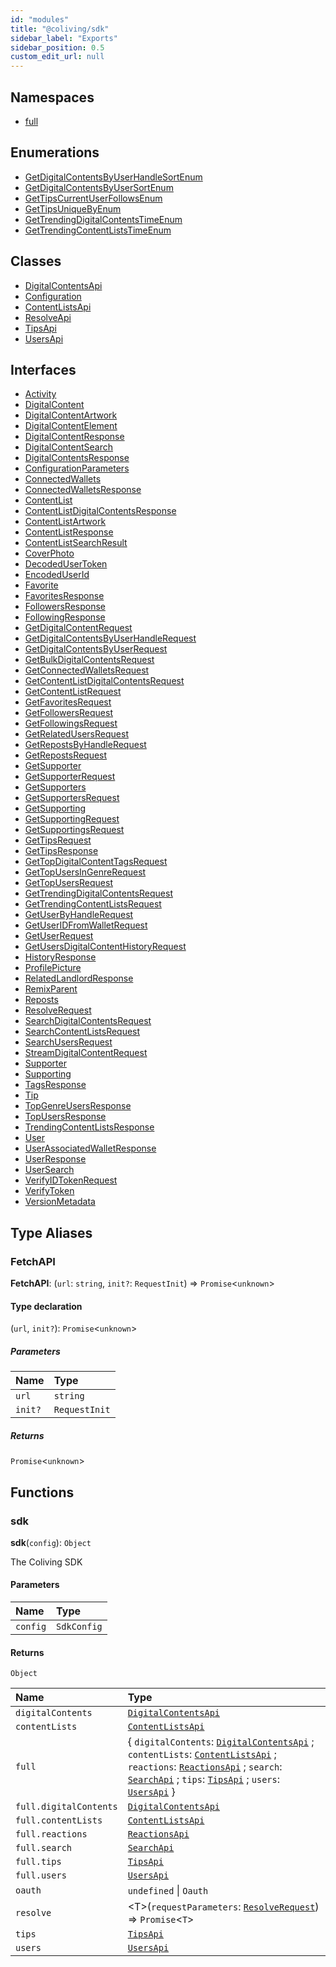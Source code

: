 ```yaml
---
id: "modules"
title: "@coliving/sdk"
sidebar_label: "Exports"
sidebar_position: 0.5
custom_edit_url: null
---
```


## Namespaces

- [full](namespaces/full.md)

## Enumerations

- [GetDigitalContentsByUserHandleSortEnum](enums/GetDigitalContentsByUserHandleSortEnum.md)
- [GetDigitalContentsByUserSortEnum](enums/GetDigitalContentsByUserSortEnum.md)
- [GetTipsCurrentUserFollowsEnum](enums/GetTipsCurrentUserFollowsEnum.md)
- [GetTipsUniqueByEnum](enums/GetTipsUniqueByEnum.md)
- [GetTrendingDigitalContentsTimeEnum](enums/GetTrendingDigitalContentsTimeEnum.md)
- [GetTrendingContentListsTimeEnum](enums/GetTrendingContentListsTimeEnum.md)

## Classes

- [DigitalContentsApi](classes/DigitalContentsApi.md)
- [Configuration](classes/Configuration.md)
- [ContentListsApi](classes/ContentListsApi.md)
- [ResolveApi](classes/ResolveApi.md)
- [TipsApi](classes/TipsApi.md)
- [UsersApi](classes/UsersApi.md)

## Interfaces

- [Activity](interfaces/Activity.md)
- [DigitalContent](interfaces/DigitalContent.md)
- [DigitalContentArtwork](interfaces/DigitalContentArtwork.md)
- [DigitalContentElement](interfaces/DigitalContentElement.md)
- [DigitalContentResponse](interfaces/DigitalContentResponse.md)
- [DigitalContentSearch](interfaces/DigitalContentSearch.md)
- [DigitalContentsResponse](interfaces/DigitalContentsResponse.md)
- [ConfigurationParameters](interfaces/ConfigurationParameters.md)
- [ConnectedWallets](interfaces/ConnectedWallets.md)
- [ConnectedWalletsResponse](interfaces/ConnectedWalletsResponse.md)
- [ContentList](interfaces/ContentList.md)
- [ContentListDigitalContentsResponse](interfaces/ContentListDigitalContentsResponse.md)
- [ContentListArtwork](interfaces/ContentListArtwork.md)
- [ContentListResponse](interfaces/ContentListResponse.md)
- [ContentListSearchResult](interfaces/ContentListSearchResult.md)
- [CoverPhoto](interfaces/CoverPhoto.md)
- [DecodedUserToken](interfaces/DecodedUserToken.md)
- [EncodedUserId](interfaces/EncodedUserId.md)
- [Favorite](interfaces/Favorite.md)
- [FavoritesResponse](interfaces/FavoritesResponse.md)
- [FollowersResponse](interfaces/FollowersResponse.md)
- [FollowingResponse](interfaces/FollowingResponse.md)
- [GetDigitalContentRequest](interfaces/GetDigitalContentRequest.md)
- [GetDigitalContentsByUserHandleRequest](interfaces/GetDigitalContentsByUserHandleRequest.md)
- [GetDigitalContentsByUserRequest](interfaces/GetDigitalContentsByUserRequest.md)
- [GetBulkDigitalContentsRequest](interfaces/GetBulkDigitalContentsRequest.md)
- [GetConnectedWalletsRequest](interfaces/GetConnectedWalletsRequest.md)
- [GetContentListDigitalContentsRequest](interfaces/GetContentListDigitalContentsRequest.md)
- [GetContentListRequest](interfaces/GetContentListRequest.md)
- [GetFavoritesRequest](interfaces/GetFavoritesRequest.md)
- [GetFollowersRequest](interfaces/GetFollowersRequest.md)
- [GetFollowingsRequest](interfaces/GetFollowingsRequest.md)
- [GetRelatedUsersRequest](interfaces/GetRelatedUsersRequest.md)
- [GetRepostsByHandleRequest](interfaces/GetRepostsByHandleRequest.md)
- [GetRepostsRequest](interfaces/GetRepostsRequest.md)
- [GetSupporter](interfaces/GetSupporter.md)
- [GetSupporterRequest](interfaces/GetSupporterRequest.md)
- [GetSupporters](interfaces/GetSupporters.md)
- [GetSupportersRequest](interfaces/GetSupportersRequest.md)
- [GetSupporting](interfaces/GetSupporting.md)
- [GetSupportingRequest](interfaces/GetSupportingRequest.md)
- [GetSupportingsRequest](interfaces/GetSupportingsRequest.md)
- [GetTipsRequest](interfaces/GetTipsRequest.md)
- [GetTipsResponse](interfaces/GetTipsResponse.md)
- [GetTopDigitalContentTagsRequest](interfaces/GetTopDigitalContentTagsRequest.md)
- [GetTopUsersInGenreRequest](interfaces/GetTopUsersInGenreRequest.md)
- [GetTopUsersRequest](interfaces/GetTopUsersRequest.md)
- [GetTrendingDigitalContentsRequest](interfaces/GetTrendingDigitalContentsRequest.md)
- [GetTrendingContentListsRequest](interfaces/GetTrendingContentListsRequest.md)
- [GetUserByHandleRequest](interfaces/GetUserByHandleRequest.md)
- [GetUserIDFromWalletRequest](interfaces/GetUserIDFromWalletRequest.md)
- [GetUserRequest](interfaces/GetUserRequest.md)
- [GetUsersDigitalContentHistoryRequest](interfaces/GetUsersDigitalContentHistoryRequest.md)
- [HistoryResponse](interfaces/HistoryResponse.md)
- [ProfilePicture](interfaces/ProfilePicture.md)
- [RelatedLandlordResponse](interfaces/RelatedLandlordResponse.md)
- [RemixParent](interfaces/RemixParent.md)
- [Reposts](interfaces/Reposts.md)
- [ResolveRequest](interfaces/ResolveRequest.md)
- [SearchDigitalContentsRequest](interfaces/SearchDigitalContentsRequest.md)
- [SearchContentListsRequest](interfaces/SearchContentListsRequest.md)
- [SearchUsersRequest](interfaces/SearchUsersRequest.md)
- [StreamDigitalContentRequest](interfaces/StreamDigitalContentRequest.md)
- [Supporter](interfaces/Supporter.md)
- [Supporting](interfaces/Supporting.md)
- [TagsResponse](interfaces/TagsResponse.md)
- [Tip](interfaces/Tip.md)
- [TopGenreUsersResponse](interfaces/TopGenreUsersResponse.md)
- [TopUsersResponse](interfaces/TopUsersResponse.md)
- [TrendingContentListsResponse](interfaces/TrendingContentListsResponse.md)
- [User](interfaces/User.md)
- [UserAssociatedWalletResponse](interfaces/UserAssociatedWalletResponse.md)
- [UserResponse](interfaces/UserResponse.md)
- [UserSearch](interfaces/UserSearch.md)
- [VerifyIDTokenRequest](interfaces/VerifyIDTokenRequest.md)
- [VerifyToken](interfaces/VerifyToken.md)
- [VersionMetadata](interfaces/VersionMetadata.md)

## Type Aliases

### FetchAPI

 **FetchAPI**: (`url`: `string`, `init?`: `RequestInit`) => `Promise`<`unknown`\>

#### Type declaration

(`url`, `init?`): `Promise`<`unknown`\>

##### Parameters

| Name | Type |
| :------ | :------ |
| `url` | `string` |
| `init?` | `RequestInit` |

##### Returns

`Promise`<`unknown`\>

## Functions

### sdk

**sdk**(`config`): `Object`

The Coliving SDK

#### Parameters

| Name | Type |
| :------ | :------ |
| `config` | `SdkConfig` |

#### Returns

`Object`

| Name | Type |
| :------ | :------ |
| `digitalContents` | [`DigitalContentsApi`](classes/DigitalContentsApi.md) |
| `contentLists` | [`ContentListsApi`](classes/ContentListsApi.md) |
| `full` | { `digitalContents`: [`DigitalContentsApi`](classes/full.DigitalContentsApi.md) ; `contentLists`: [`ContentListsApi`](classes/full.ContentListsApi.md) ; `reactions`: [`ReactionsApi`](classes/full.ReactionsApi.md) ; `search`: [`SearchApi`](classes/full.SearchApi.md) ; `tips`: [`TipsApi`](classes/full.TipsApi.md) ; `users`: [`UsersApi`](classes/full.UsersApi.md)  } |
| `full.digitalContents` | [`DigitalContentsApi`](classes/full.DigitalContentsApi.md) |
| `full.contentLists` | [`ContentListsApi`](classes/full.ContentListsApi.md) |
| `full.reactions` | [`ReactionsApi`](classes/full.ReactionsApi.md) |
| `full.search` | [`SearchApi`](classes/full.SearchApi.md) |
| `full.tips` | [`TipsApi`](classes/full.TipsApi.md) |
| `full.users` | [`UsersApi`](classes/full.UsersApi.md) |
| `oauth` | `undefined` \| `Oauth` |
| `resolve` | <T\>(`requestParameters`: [`ResolveRequest`](interfaces/ResolveRequest.md)) => `Promise`<`T`\> |
| `tips` | [`TipsApi`](classes/TipsApi.md) |
| `users` | [`UsersApi`](classes/UsersApi.md) |
